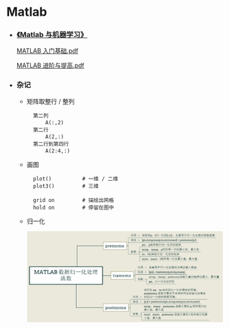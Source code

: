 ﻿# Matlab

- ### [《Matlab 与机器学习》](《Matlab与机器学习》matlab_geeker)

    [MATLAB 入门基础.pdf](《Matlab与机器学习》matlab_geeker/MATLAB入门基础.pdf)

    [MATLAB 进阶与提高.pdf](《Matlab与机器学习》matlab_geeker/MATLAB进阶与提高.pdf)

- ### 杂记

    + 矩阵取整行 / 整列

            第二列
                A(:,2)
            第二行
                A(2,:)
            第二行到第四行
                A(2:4,:)

    + 画图

            plot()          # 一维 / 二维
            plot3()         # 三维

            grid on         # 描绘出网格
            hold on         # 停留在图中

    + 归一化

        ![Matlab 数据归一化处理函数](images/Matlab数据归一化处理函数.png)
